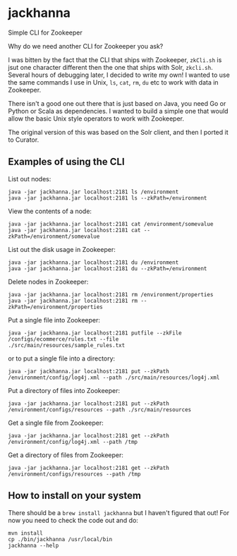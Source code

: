 # jackhanna
Simple CLI for Zookeeper

Why do we need another CLI for Zookeeper you ask?  

I was bitten by the fact that the CLI that ships with Zookeeper, `zkCli.sh` is jsut one character different then the one that ships with Solr, `zkcli.sh`.  Several hours of debugging later, I decided to write my own!  I wanted to use the same commands I use in Unix, `ls`, `cat`, `rm`, `du` etc to work with data in Zookeeper.

There isn't a good one out there that is just based on Java, you need Go or Python or Scala as dependencies.  I wanted to build a simple one that would allow the basic Unix style operators to work with Zookeeper.

The original version of this was based on the Solr client, and then I ported it to Curator.


## Examples of using the CLI

List out nodes:

```
java -jar jackhanna.jar localhost:2181 ls /environment
java -jar jackhanna.jar localhost:2181 ls --zkPath=/environment
```

View the contents of a node:

```
java -jar jackhanna.jar localhost:2181 cat /environment/somevalue
java -jar jackhanna.jar localhost:2181 cat --zkPath=/environment/somevalue
```

List out the disk usage in Zookeeper:

```
java -jar jackhanna.jar localhost:2181 du /environment
java -jar jackhanna.jar localhost:2181 du --zkPath=/environment
```

Delete nodes in Zookeeper:

```
java -jar jackhanna.jar localhost:2181 rm /environment/properties
java -jar jackhanna.jar localhost:2181 rm --zkPath=/environment/properties
```

Put a single file into Zookeeper:

```
java -jar jackhanna.jar localhost:2181 putfile --zkFile /configs/ecommerce/rules.txt --file ./src/main/resources/sample_rules.txt

```

or to put a single file into a directory:

```
java -jar jackhanna.jar localhost:2181 put --zkPath /environment/config/log4j.xml --path ./src/main/resources/log4j.xml
```

Put a directory of files into Zookeeper:

```
java -jar jackhanna.jar localhost:2181 put --zkPath /environment/configs/resources --path ./src/main/resources
```


Get a single file from Zookeeper:

```
java -jar jackhanna.jar localhost:2181 get --zkPath /environment/config/log4j.xml --path /tmp
```

Get a directory of files from Zookeeper:

```
java -jar jackhanna.jar localhost:2181 get --zkPath /environment/configs/resources --path /tmp
```

## How to install on your system ##

There should be a `brew install jackhanna` but I haven't figured that out!  For now you need to check the code out and do:

```
mvn install
cp ./bin/jackhanna /usr/local/bin
jackhanna --help
```
